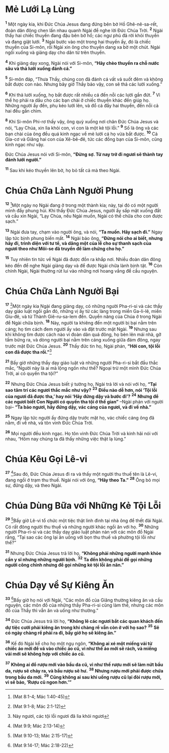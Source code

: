 # Mẻ Lưới Lạ Lùng

<sup><b>1</b></sup> Một ngày kia, khi Ðức Chúa Jesus đang đứng bên bờ Hồ Ghê-nê-sa-rết, đoàn dân đông chen lấn nhau quanh Ngài để nghe lời Ðức Chúa Trời. <sup><b>2</b></sup> Ngài thấy hai chiếc thuyền đang đậu bên bờ hồ; các ngư phủ đã rời khỏi thuyền và đang giặt lưới. <sup><b>3</b></sup> Ngài bước vào một trong hai thuyền ấy, đó là chiếc thuyền của Si-môn, rồi Ngài xin ông cho thuyền dang xa bờ một chút. Ngài ngồi xuống và giảng dạy cho dân từ trên thuyền.

<sup><b>4</b></sup> Khi giảng dạy xong, Ngài nói với Si-môn, **“Hãy chèo thuyền ra chỗ nước sâu và thả lưới xuống đánh cá.”**

<sup><b>5</b></sup> Si-môn đáp, “Thưa Thầy, chúng con đã đánh cá vất vả suốt đêm và không bắt được con nào. Nhưng bây giờ Thầy bảo vậy, con sẽ thả các lưới xuống.”

<sup><b>6</b></sup> Khi thả lưới xuống, họ bắt được rất nhiều cá đến nỗi các lưới gần đứt. <sup><b>7</b></sup> Vì thế họ phải ra dấu cho các bạn chài ở chiếc thuyền khác đến giúp họ. Những người ấy đến, phụ kéo lưới lên, và đổ cá đầy hai thuyền, đến nỗi cả hai đều gần chìm.

<sup><b>8</b></sup> Khi Si-môn Phi-rơ thấy vậy, ông quỳ xuống nơi chân Ðức Chúa Jesus và nói, “Lạy Chúa, xin lìa khỏi con, vì con là một kẻ tội lỗi.” <sup><b>9</b></sup> Số là ông và các bạn chài của ông đều quá kinh ngạc về mẻ lưới cá họ vừa bắt được. <sup><b>10</b></sup> Cả Gia-cơ và Giăng hai con của Xê-bê-đê, tức các đồng bạn của Si-môn, cũng kinh ngạc như vậy.

Ðức Chúa Jesus nói với Si-môn, **“Ðừng sợ. Từ nay trở đi ngươi sẽ thành tay đánh lưới người.”**

<sup><b>11</b></sup> Sau khi kéo thuyền lên bờ, họ bỏ tất cả mà theo Ngài.

# Chúa Chữa Lành Người Phung

<sup><b>12</b></sup> [^1@-76693b22-217d-4c12-84d8-393710bc39eb]Một ngày nọ Ngài đang ở trong một thành kia; này, tại đó có một người mình đầy phung hủi. Khi thấy Ðức Chúa Jesus, người ấy sấp mặt xuống đất và cầu xin Ngài, “Lạy Chúa, nếu Ngài muốn, Ngài có thể chữa cho con được sạch.”

<sup><b>13</b></sup> Ngài đưa tay, chạm vào người ông, và nói, **“Ta muốn. Hãy sạch đi.”** Ngay lập tức bịnh phung biến mất. <sup><b>14</b></sup> Ngài bảo ông, **“Ðừng nói cho ai biết, nhưng hãy đi, trình diện với tư tế, và dâng một của lễ cho sự thanh sạch của ngươi theo như Môi-se đã truyền để làm chứng cho họ.”**

<sup><b>15</b></sup> Tuy nhiên tin tức về Ngài đã được đồn ra khắp nơi. Nhiều đoàn dân đông kéo đến để nghe Ngài giảng dạy và để được Ngài chữa lành bịnh tật. <sup><b>16</b></sup> Còn chính Ngài, Ngài thường rút lui vào những nơi hoang vắng để cầu nguyện.

# Chúa Chữa Lành Người Bại

<sup><b>17</b></sup> [^2@-76693b22-217d-4c12-84d8-393710bc39eb]Một ngày kia Ngài đang giảng dạy, có những người Pha-ri-si và các thầy dạy giáo luật ngồi gần đó, những vị ấy từ các làng trong miền Ga-li-lê, miền Giu-đê, và từ Thành Giê-ru-sa-lem đến. Quyền năng của Chúa ở trong Ngài để Ngài chữa bịnh. <sup><b>18</b></sup> Này, người ta khiêng đến một người bị bại nằm trên cáng; họ tìm cách đem người ấy vào và đặt trước mặt Ngài. <sup><b>19</b></sup> Nhưng sau khi không tìm được cách nào vì đoàn dân quá đông, họ bèn lên mái nhà, gỡ tấm bửng ra, và dòng người bại nằm trên cáng xuống giữa đám đông, ngay trước mặt Ðức Chúa Jesus. <sup><b>20</b></sup> Thấy đức tin họ, Ngài phán, **“Hỡi con, tội lỗi con đã được tha rồi.”**[^1-76693b22-217d-4c12-84d8-393710bc39eb]

<sup><b>21</b></sup> Bấy giờ những thầy dạy giáo luật và những người Pha-ri-si bắt đầu thắc mắc, “Người này là ai mà lộng ngôn như thế? Ngoại trừ một mình Ðức Chúa Trời, ai có quyền tha tội?”

<sup><b>22</b></sup> Nhưng Ðức Chúa Jesus biết ý tưởng họ, Ngài trả lời và nói với họ, **“Tại sao tâm trí các ngươi thắc mắc như vậy?** <sup><b>23</b></sup> **Ðiều nào dễ hơn, nói ‘Tội lỗi của ngươi đã được tha,’ hay nói ‘Hãy đứng dậy và bước đi’?** <sup><b>24</b></sup> **Nhưng để các ngươi biết Con Người có quyền tha tội ở thế gian”** –Ngài phán với người bại– **“Ta bảo ngươi, hãy đứng dậy, vác cáng của ngươi, và đi về nhà.”**

<sup><b>25</b></sup> Ngay lập tức người ấy đứng dậy trước mặt họ, vác chiếc cáng ông đã nằm, đi về nhà, và tôn vinh Ðức Chúa Trời.

<sup><b>26</b></sup> Mọi người đều kinh ngạc. Họ tôn vinh Ðức Chúa Trời và kinh hãi nói với nhau, “Hôm nay chúng ta đã thấy những việc thật lạ lùng.”

# Chúa Kêu Gọi Lê-vi

<sup><b>27</b></sup> [^3@-76693b22-217d-4c12-84d8-393710bc39eb]Sau đó, Ðức Chúa Jesus đi ra và thấy một người thu thuế tên là Lê-vi, đang ngồi ở trạm thu thuế. Ngài nói với ông, **“Hãy theo Ta.”** <sup><b>28</b></sup> Ông bỏ mọi sự, đứng dậy, và theo Ngài.

# Chúa Dùng Bữa với Những Kẻ Tội Lỗi

<sup><b>29</b></sup> [^4@-76693b22-217d-4c12-84d8-393710bc39eb]Bấy giờ Lê-vi tổ chức một tiệc thật linh đình tại nhà ông để thết đãi Ngài. Có rất đông người thu thuế và những người khác ngồi ăn với họ. <sup><b>30</b></sup> Những người Pha-ri-si và các thầy dạy giáo luật phàn nàn với các môn đồ Ngài rằng, “Tại sao các ông lại ăn uống với bọn thu thuế và phường tội lỗi như thế?”

<sup><b>31</b></sup> Nhưng Ðức Chúa Jesus trả lời họ, **“Không phải những người mạnh khỏe cần y sĩ nhưng những người bịnh.** <sup><b>32</b></sup> **Ta đến không phải để gọi những người công chính nhưng để gọi những kẻ tội lỗi ăn năn.”**

# Chúa Dạy về Sự Kiêng Ăn

<sup><b>33</b></sup> [^5@-76693b22-217d-4c12-84d8-393710bc39eb]Bấy giờ họ nói với Ngài, “Các môn đồ của Giăng thường kiêng ăn và cầu nguyện, các môn đồ của những thầy Pha-ri-si cũng làm thế, nhưng các môn đồ của Thầy thì vẫn ăn và uống như thường.”

<sup><b>34</b></sup> Ðức Chúa Jesus trả lời họ, **“Không lẽ các ngươi bắt các quan khách đến dự tiệc cưới phải kiêng ăn trong khi chàng rể vẫn còn ở với họ sao?** <sup><b>35</b></sup> **Sẽ có ngày chàng rể phải ra đi, bấy giờ họ sẽ kiêng ăn.”**

<sup><b>36</b></sup> Kế đó Ngài kể cho họ một ngụ ngôn, **“Không ai xé một miếng vải từ chiếc áo mới để vá vào chiếc áo cũ, vì như thế áo mới sẽ rách, và miếng vải mới sẽ không hợp với chiếc áo cũ.**

<sup><b>37</b></sup> **Không ai đổ rượu mới vào bầu da cũ, vì như thế rượu mới sẽ làm nứt bầu da, rượu sẽ chảy ra, và bầu rượu sẽ hư.** <sup><b>38</b></sup> **Nhưng rượu mới phải được chứa trong bầu da mới.** <sup><b>39</b></sup> **Cũng không ai sau khi uống rượu cũ lại đòi rượu mới, vì sẽ bảo, ‘Rượu cũ ngon hơn.’”**

[^1-76693b22-217d-4c12-84d8-393710bc39eb]: Này ngươi, các tội lỗi ngươi đã lìa khỏi ngươi

[^1@-76693b22-217d-4c12-84d8-393710bc39eb]: (Mat 8:1-4; Mác 1:40-45)

[^2@-76693b22-217d-4c12-84d8-393710bc39eb]: (Mat 9:1-8; Mác 2:1-12)

[^3@-76693b22-217d-4c12-84d8-393710bc39eb]: (Mat 9:9; Mác 2:13-14)

[^4@-76693b22-217d-4c12-84d8-393710bc39eb]: (Mat 9:10-13; Mác 2:15-17)

[^5@-76693b22-217d-4c12-84d8-393710bc39eb]: (Mat 9:14-17; Mác 2:18-22)
